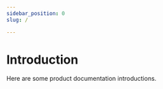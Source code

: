 ```yaml
---
sidebar_position: 0
slug: /

---
```


# Introduction

Here are some product documentation introductions.
